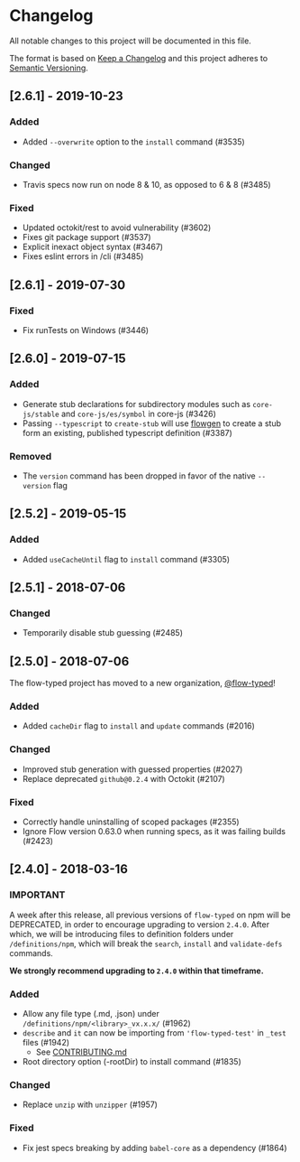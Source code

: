# Changelog

All notable changes to this project will be documented in this file.

The format is based on [Keep a Changelog](http://keepachangelog.com/en/1.0.0/)
and this project adheres to [Semantic Versioning](http://semver.org/spec/v2.0.0.html).

## [2.6.1] - 2019-10-23

### Added
- Added `--overwrite` option to the `install` command (#3535)

### Changed
- Travis specs now run on node 8 & 10, as opposed to 6 & 8 (#3485)

### Fixed
- Updated octokit/rest to avoid vulnerability (#3602)
- Fixes git package support (#3537)
- Explicit inexact object syntax (#3467)
- Fixes eslint errors in /cli (#3485)

## [2.6.1] - 2019-07-30

### Fixed
- Fix runTests on Windows (#3446)

## [2.6.0] - 2019-07-15

### Added
- Generate stub declarations for subdirectory modules such as `core-js/stable` and `core-js/es/symbol` in core-js (#3426)
- Passing `--typescript` to `create-stub` will use [flowgen](https://github.com/joarwilk/flowgen) to create a stub form an existing, published typescript definition (#3387)

### Removed
- The `version` command has been dropped in favor of the native `--version` flag

## [2.5.2] - 2019-05-15

### Added
- Added `useCacheUntil` flag to `install` command (#3305)

## [2.5.1] - 2018-07-06

### Changed
- Temporarily disable stub guessing (#2485)

## [2.5.0] - 2018-07-06

The flow-typed project has moved to a new organization, [@flow-typed](http://github.com/flow-typed)!

### Added
- Added `cacheDir` flag to `install` and `update` commands (#2016)

### Changed
- Improved stub generation with guessed properties (#2027)
- Replace deprecated `github@0.2.4` with Octokit (#2107)

### Fixed
- Correctly handle uninstalling of scoped packages (#2355)
- Ignore Flow version 0.63.0 when running specs, as it was failing builds (#2423)

## [2.4.0] - 2018-03-16

### IMPORTANT

A week after this release, all previous versions of `flow-typed` on npm will be DEPRECATED, in order to encourage upgrading to version `2.4.0`. After which, we will be introducing files to definition folders under `/definitions/npm`, which will break the `search`, `install` and `validate-defs` commands.

**We strongly recommend upgrading to `2.4.0` within that timeframe.**

### Added
- Allow any file type (.md, .json) under `/definitions/npm/<library>_vx.x.x/` (#1962)
- `describe` and `it` can now be importing from `'flow-typed-test'` in `_test` files (#1942)
  - See [CONTRIBUTING.md](https://github.com/flow-typed/flow-typed/blob/master/CONTRIBUTING.md)
- Root directory option (-rootDir) to install command (#1835)

### Changed
- Replace `unzip` with `unzipper` (#1957)

### Fixed
- Fix jest specs breaking by adding `babel-core` as a dependency (#1864)
